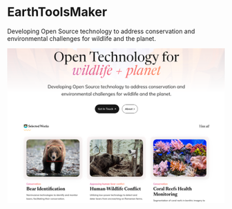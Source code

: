 # EarthToolsMaker

Developing Open Source technology to address conservation and environmental challenges for wildlife and the planet.

![Website](./assets/images/website.png)
